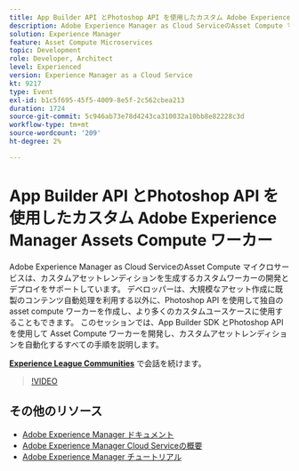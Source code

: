 ```yaml
---
title: App Builder API とPhotoshop API を使用したカスタム Adobe Experience Manager Assets Compute ワーカー
description: Adobe Experience Manager as Cloud ServiceのAsset Compute マイクロサービスは、カスタムアセットレンディションを生成するカスタムワーカーの開発とデプロイをサポートしています。 デベロッパーは、大規模なアセット作成に既製のコンテンツ自動処理を利用する以外に、Photoshop API を使用して独自の asset compute ワーカーを作成し、より多くのカスタムユースケースに使用することもできます。 このセッションでは、App Builder SDK とPhotoshop API を使用して Asset Compute ワーカーを開発し、カスタムアセットレンディションを自動化するすべての手順を説明します。
solution: Experience Manager
feature: Asset Compute Microservices
topic: Development
role: Developer, Architect
level: Experienced
version: Experience Manager as a Cloud Service
kt: 9217
type: Event
exl-id: b1c5f695-45f5-4009-8e5f-2c562cbea213
duration: 1724
source-git-commit: 5c946ab73e78d4243ca310032a10bb8e82228c3d
workflow-type: tm+mt
source-wordcount: '209'
ht-degree: 2%

---
```


# App Builder API とPhotoshop API を使用したカスタム Adobe Experience Manager Assets Compute ワーカー

Adobe Experience Manager as Cloud ServiceのAsset Compute マイクロサービスは、カスタムアセットレンディションを生成するカスタムワーカーの開発とデプロイをサポートしています。 デベロッパーは、大規模なアセット作成に既製のコンテンツ自動処理を利用する以外に、Photoshop API を使用して独自の asset compute ワーカーを作成し、より多くのカスタムユースケースに使用することもできます。 このセッションでは、App Builder SDK とPhotoshop API を使用して Asset Compute ワーカーを開発し、カスタムアセットレンディションを自動化するすべての手順を説明します。

**[Experience League Communities](https://adobe.ly/3F6f5sG)** で会話を続けます。

>[!VIDEO](https://video.tv.adobe.com/v/337769/?quality=12&learn=on&hidetitle=true)

## その他のリソース

- [Adobe Experience Manager ドキュメント ](https://experienceleague.adobe.com/docs/experience-manager-cloud-service.html?lang=ja)
- [Adobe Experience Manager Cloud Serviceの概要 ](https://experienceleague.adobe.com/docs/experience-manager-cloud-service/overview/home.html?lang=ja)
- [Adobe Experience Manager チュートリアル](https://experienceleague.adobe.com/docs/experience-manager-tutorials.html?lang=ja)
